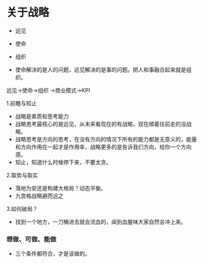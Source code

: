 # 关于战略
* 远见
* 使命
* 组织

* 使命解决的是人的问题，远见解决的是事的问题。把人和事融合起来就是组织。

远见->使命->组织
->商业模式->KPI

1.前瞻与知止
* 战略是素质和思考能力
* 战略思考最核心的是远见，从未来看现在的有战略，现在顺着往前走的没战略。
* 战略思考是方向的思考，在没有方向的情况下所有的能力都是无意义的，能量和方向作用在一起才是作用率，战略更多的是告诉我们方向，给你一个方向感。
* 知止，知道什么时候停下来，不要太贪。

2.取势与取实
* 落地为安还是构建大格局？动态平衡。
* 九宫格战略避而远之


3.如何破局？
* 找到一个地方，一刀桶进去就会流血的，闻到血腥味大家自然会冲上来。

### 想做、可做、能做
* 三个条件都符合，才是该做的。
